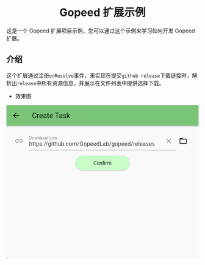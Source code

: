 <h1 align="center">
Gopeed 扩展示例
</h1>

这是一个 Gopeed 扩展项目示例，您可以通过这个示例来学习如何开发 Gopeed 扩展。

## 介绍

这个扩展通过注册`onResolve`事件，来实现在提交`github release`下载链接时，解析出`release`中所有资源信息，并展示在文件列表中提供选择下载。

- 效果图

![](.img/example.gif)